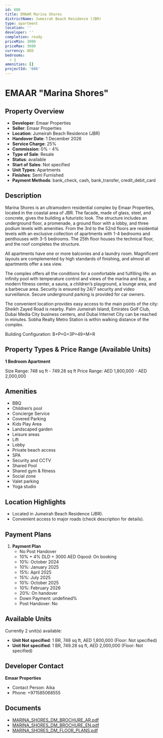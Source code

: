 ```yaml
---
id: 686
title: EMAAR Marina Shores
districtName: Jumeirah Beach Residence (JBR)
type: apartment
location: ''
developer: ''
completion: ready
priceMin: 3000
priceMax: 3600
currency: AED
bedrooms:
  - 1
amenities: []
projectId: '686'
---
```


# EMAAR "Marina Shores"

## Property Overview
- **Developer**: Emaar Properties
- **Seller**: Emaar Properties
- **Location**: Jumeirah Beach Residence (JBR)
- **Handover Date**: 1 December 2026
- **Service Charge**: 25%
- **Commission**: 0% - 4%
- **Type of Sale**: Resale
- **Status**: available
- **Start of Sales**: Not specified
- **Unit Types**: Apartments
- **Finishes**: Semi Furnished
- **Payment Methods**: bank_check, cash, bank_transfer, credit_debit_card

## Description
Marina Shores is an ultramodern residential complex by Emaar Properties, located in the coastal area of JBR. The facade, made of glass, steel, and concrete, gives the building a futuristic look. The structure includes an underground floor, a promenade, a ground floor with a lobby, and three podium levels with amenities. From the 3rd to the 52nd floors are residential levels with an exclusive collection of apartments with 1-4 bedrooms and penthouses with 3-5 bedrooms. The 25th floor houses the technical floor, and the roof completes the structure.

All apartments have one or more balconies and a laundry room. Magnificent layouts are complemented by high standards of finishing, and almost all apartments offer a sea view.

The complex offers all the conditions for a comfortable and fulfilling life: an infinity pool with temperature control and views of the marina and bay, a modern fitness center, a sauna, a children’s playground, a lounge area, and a barbecue area. Security is ensured by 24/7 security and video surveillance. Secure underground parking is provided for car owners.

The convenient location provides easy access to the main points of the city: Sheikh Zayed Road is nearby. Palm Jumeirah Island, Emirates Golf Club, Dubai Media City business centers, and Dubai Internet City can be reached in minutes. Sobha Realty Metro Station is within walking distance of the complex.

Building Configuration: B+P+G+3P+49+M+R

## Property Types & Price Range (Available Units)
**1 Bedroom Apartment**

Size Range: 748 sq ft - 749.28 sq ft
Price Range: AED 1,800,000 - AED 2,000,000

## Amenities
- BBQ
- Children’s pool
- Concierge Service
- Covered Parking
- Kids Play Area
- Landscaped garden
- Leisure areas
- Lift
- Lobby
- Private beach access
- SPA
- Security and CCTV
- Shared Pool
- Shared gym & fitness
- Social zone
- Valet parking
- Yoga studio

## Location Highlights
- Located in Jumeirah Beach Residence (JBR).
- Convenient access to major roads (check description for details).

## Payment Plans
1. **Payment Plan**
   - No Post Handover
   - 10% + 4% DLD + 3000 AED Oqood: On booking
   - 10%: October 2024
   - 10%: January 2025
   - 15%: April 2025
   - 15%: July 2025
   - 10%: October 2025
   - 10%: February 2026
   - 20%: On handover
   - Down Payment: undefined%
   - Post Handover: No

## Available Units
Currently 2 unit(s) available:
- **Unit Not specified**: 1 BR, 748 sq ft, AED 1,800,000 (Floor: Not specified)
- **Unit Not specified**: 1 BR, 749.28 sq ft, AED 2,000,000 (Floor: Not specified)

## Developer Contact
**Emaar Properties**
- Contact Person: Aika
- Phone: +971585068555

## Documents
- [MARINA_SHORES_DM_BROCHURE_AR.pdf](https://cdn.geniemap.net/2024/01/09/V0CT3zkImFDeAuwoj5NhDVZrIxuG0Fl7B00hygF4.pdf)
- [MARINA_SHORES_DM_BROCHURE_EN.pdf](https://cdn.geniemap.net/2024/01/09/rtxRiZOBs2mdjgs9jROCWpAxAaQObphdp1sa9kp7.pdf)
- [MARINA_SHORES_DM_FLOOR_PLANS.pdf](https://cdn.geniemap.net/2024/01/09/0P11Z1OwBMt2lKTw3pSClByB3CtE7vG9JlzWscnQ.pdf)

